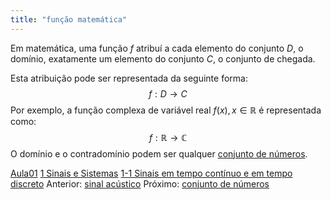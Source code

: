 ```yaml
---
title: "função matemática"
---
```



Em matemática, uma função $f$ atribuí a cada elemento do conjunto $D$, o domínio, exatamente um elemento do conjunto $C$, o conjunto de chegada.

Esta atribuição pode ser representada da seguinte forma:
$$ f: D \rightarrow C$$
Por exemplo, a função complexa de variável real $f(x), x \in \mathbb{R}$ é representada como:
$$ f: \mathbb{R} \rightarrow \mathbb{C}$$
O domínio e o contradomínio podem ser qualquer [conjunto de números](conjunto%20de%20números.md).

[Aula01](../Aula01.md)
[1 Sinais e Sistemas](topicos/1%20Sinais%20e%20Sistemas.md)
[1-1 Sinais em tempo contínuo e em tempo discreto](topicos/1-1%20Sinais%20em%20tempo%20contínuo%20e%20em%20tempo%20discreto.md)
Anterior: [sinal acústico](sinal%20acústico.md)
Próximo: [conjunto de números](conjunto%20de%20números.md)